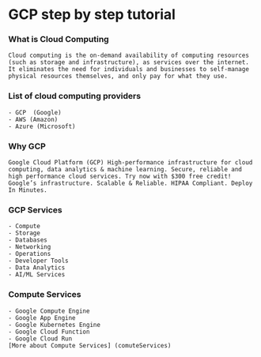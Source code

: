 # GCP step by step tutorial

### What is Cloud Computing
    Cloud computing is the on-demand availability of computing resources (such as storage and infrastructure), as services over the internet. It eliminates the need for individuals and businesses to self-manage physical resources themselves, and only pay for what they use.


### List of cloud computing providers
    - GCP  (Google)
    - AWS (Amazon)
    - Azure (Microsoft)

### Why GCP
    Google Cloud Platform (GCP) High-performance infrastructure for cloud computing, data analytics & machine learning. Secure, reliable and high performance cloud services. Try now with $300 free credit! Google’s infrastructure. Scalable & Reliable. HIPAA Compliant. Deploy In Minutes.

### GCP Services 
    - Compute
    - Storage
    - Databases
    - Networking
    - Operations
    - Developer Tools
    - Data Analytics
    - AI/ML Services    

### Compute Services
    - Google Compute Engine
    - Google App Engine 
    - Google Kubernetes Engine
    - Google Cloud Function
    - Google Cloud Run
    [More about Compute Services] (comuteServices)



